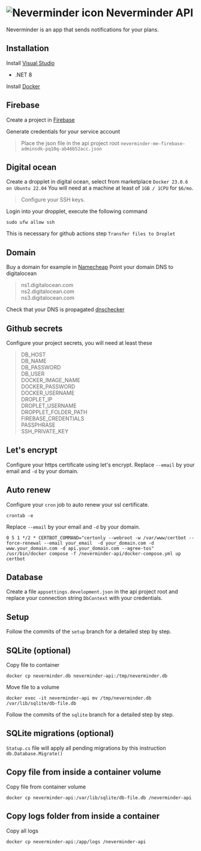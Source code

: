 # ![Neverminder icon](https://github.com/Dayonel/neverminder-api/assets/10290812/b64fdd09-5297-4cf5-bb68-3d7249a9c147) Neverminder API

Neverminder is an app that sends notifications for your plans.

## Installation

Install [Visual Studio](https://visualstudio.microsoft.com/downloads/)
 - .NET 8

Install [Docker](https://www.docker.com/products/docker-desktop/)

## Firebase
Create a project in [Firebase](https://firebase.com/)

Generate credentials for your service account
	
> Place the json file in the api project root `neverminder-me-firebase-adminsdk-pq10q-ab46b52acc.json`

## Digital ocean
Create a dropplet in digital ocean, select from marketplace `Docker 23.0.6 on Ubuntu 22.04`
You will need at a machine at least of `1GB / 1CPU` for `$6/mo`.
> Configure your SSH keys.

Login into your dropplet, execute the following command
```
sudo ufw allow ssh
```
This is necessary for github actions step `Transfer files to Droplet`

## Domain
Buy a domain for example in [Namecheap](https://www.namecheap.com/)
Point your domain DNS to digitalocean
> ns1.digitalocean.com\
> ns2.digitalocean.com\
> ns3.digitalocean.com

Check that your DNS is propagated [dnschecker](https://dnschecker.org/)

## Github secrets
Configure your project secrets, you will need at least these
> DB_HOST\
> DB_NAME\
> DB_PASSWORD\
> DB_USER\
> DOCKER_IMAGE_NAME\
> DOCKER_PASSWORD\
> DOCKER_USERNAME\
> DROPLET_IP\
> DROPLET_USERNAME\
> DROPPLET_FOLDER_PATH\
> FIREBASE_CREDENTIALS\
> PASSPHRASE\
> SSH_PRIVATE_KEY

## Let's encrypt
Configure your https certificate using let's encrypt.
Replace `--email` by your email and `-d` by your domain.

## Auto renew
Configure your `cron` job to auto renew your ssl certificate.
```
crontab -e
```

Replace `--email` by your email and `-d` by your domain.
```
0 5 1 */2 * CERTBOT_COMMAND="certonly --webroot -w /var/www/certbot --force-renewal --email your_email  -d your_domain.com -d www.your_domain.com -d api.your_domain.com --agree-tos" /usr/bin/docker compose -f /neverminder-api/docker-compose.yml up certbot
```

## Database
Create a file `appsettings.development.json` in the api project root and replace your connection string `DbContext` with your credentials.

## Setup
Follow the commits of the `setup` branch for a detailed step by step.

## SQLite (optional)
Copy file to container
```
docker cp neverminder.db neverminder-api:/tmp/neverminder.db
```

Move file to a volume
```
docker exec -it neverminder-api mv /tmp/neverminder.db /var/lib/sqlite/db-file.db
```

Follow the commits of the `sqlite` branch for a detailed step by step.

## SQLite migrations (optional)
`Statup.cs` file will apply all pending migrations by this instruction `db.Database.Migrate()`

## Copy file from inside a container volume
Copy file from container volume
```
docker cp neverminder-api:/var/lib/sqlite/db-file.db /neverminder-api
```

## Copy logs folder from inside a container
Copy all logs
```
docker cp neverminder-api:/app/logs /neverminder-api
```